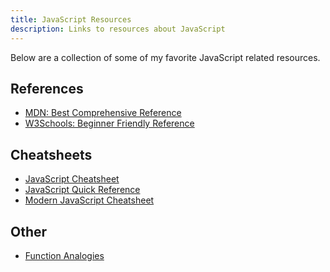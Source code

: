 ```yaml
---
title: JavaScript Resources
description: Links to resources about JavaScript
---
```


Below are a collection of some of my favorite JavaScript related resources.

## References

- <a href="https://developer.mozilla.org/en-US/docs/Web/JavaScript" target="_blank">MDN: Best Comprehensive Reference</a>
- <a href="https://www.w3schools.com/js" target="_blank">W3Schools: Beginner Friendly Reference</a>

## Cheatsheets

- <a href="https://htmlcheatsheet.com/js/" target="_blank">JavaScript Cheatsheet</a>
- <a href="https://quickref.me/javascript.html" target="_blank">JavaScript Quick Reference</a>
- <a href="https://github.com/mbeaudru/modern-js-cheatsheet?tab=readme-ov-file" target="_blank">Modern JavaScript Cheatsheet</a>

## Other

- [Function Analogies](https://www.quora.com/What-are-some-analogies-to-describe-what-a-function-is-in-programming)
